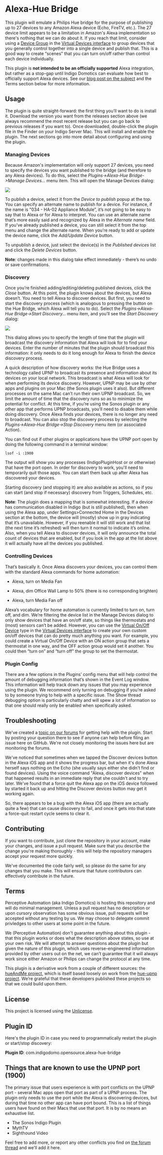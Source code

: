 Alexa-Hue Bridge
================

This plugin will emulate a Philips Hue bridge for the purpose of publishing up
to 27 devices to any Amazon Alexa device (Echo, FireTV, etc.). The 27 device
limit appears to be a limitation in Amazon's Alexa implementation so there's
nothing that we can do about it. If you reach that limit, consider using a
[Device
Group](<http://wiki.indigodomo.com/doku.php?id=indigo_6_documentation:virtual_devices_interface#device_groups>)
in the [Virtual Devices
interface](<http://wiki.indigodomo.com/doku.php?id=indigo_6_documentation:virtual_devices_interface>)
to group devices that you generally control together into a single device and
publish that. This is a good way to create “scenes” that you can turn on/off
rather than control each device individually.

This plugin is **not intended to be an officially supported** Alexa integration,
but rather as a stop-gap until Indigo Domotics can evaluate how best to
officially support Alexa devices. See our [blog post on the
subject](<http://www.indigodomo.com/blog/2015/10/28/amazon-echo-and-indigo/>)
and the Terms section below for more information.

Usage
-----

The plugin is quite straight-forward: the first thing you’ll want to do is
install it. Download the version you want from the releases section above (we
always recommend the most recent release but you can go back to previous
releases if you want to). Once downloaded, double-click the plugin file in the
Finder on your Indigo Server Mac. This will install and enable the plugin. The
next sections go into more detail about configuring and using the plugin.

### Managing Devices

Because Amazon's implementation will only support 27 devices, you need to
specify the devices you want published to the bridge (and therefore to any Alexa
devices). To do this, select the *Plugins-\>Alexa-Hue Bridge-\>Manage
Devices...* menu item. This will open the Manage Devices dialog:

![](<doc-images/manage-devices.png>)

To publish a device, select it from the *Device to publish* popup at the top.
You can specify an alternate name to publish for a device. For instance, if the
name is "034 - HA-02 Appliance Module”, it’s not going to be easy to say that to
Alexa or for Alexa to interpret. You can use an alternate name that’s more
easily said and recognized by Alexa in the *Alternate name* field. If you’ve
already published a device, you can still select it from the top menu and change
the alternate name. When you’re ready to add or update the device name, click
the *Add/Update Device* button.

To unpublish a device, just select the device(s) in the *Published devices* list
and click the *Delete Devices* button.

**Note**: changes made in this dialog take effect immediately - there’s no undo
or save confirmations.

### Discovery

Once you’re finished adding/editing/deleting published devices, click the
*Close* button. At this point, the plugin knows about the devices, but Alexa
doesn’t. You need to tell Alexa to discover devices. But first, you need to
start the discovery process (which is analogous to pressing the button on the
Hue Bridge, which Alexa will tell you to do). Select the *Plugins-\>Alexa-Hue
Bridge-\>Start Discovery…* menu item, and you’ll see the *Start Discovery*
dialog:

![](<doc-images/start-discovery.png>)

This dialog allows you to specify the length of time that the plugin will
broadcast the discovery information that Alexa will look for to find your
devices. Enter the number of minutes that the plugin should broadcast this
information: it only needs to do it long enough for Alexa to finish the device
discovery process.

A quick description of how discovery works: the Hue Bridge uses a technology 
called UPNP to broadcast its presence and information about its devices on 
your local network. This broadcast is what Alexa will look for when performing 
its device discovery. However, UPNP may be use by other apps and plugins on 
your Mac (the Sonos plugin uses it also). But different processes on the same 
Mac can’t run their own UPNP broadcast. So, we limit the amount of time that 
the discovery runs so as to minimize the potential for conflict. At this time, 
if you’re using the Sonos plugin or any other app that performs UPNP broadcasts, 
you’ll need to disable them while doing discovery. Once Alexa finds your 
devices, there is no longer any need to broadcast. You can also stop the 
discovery process by selecting the *Plugins-\>Alexa-Hue Bridge-\>Stop Discovery* 
menu item (or associated Action).

You can find out if other plugins or applications have the UPNP port open by 
doing the following command in a terminal window:

    lsof -i :1900
    
The output will show you any processes (IndigoPluginHost or or otherwise) that 
have the port open. In order for discovery to work, you'll need to temporarily 
quit those apps. You can start them back up after Alexa has discovered your 
devices.

Starting discovery (and stopping it) are also available as actions, so if you
can start (and stop if necessary) discovery from Triggers, Schedules, etc.

**Note**: The plugin does a mapping that is somewhat interesting. If a device
has communication disabled in Indigo (but is still published), then when using
the Alexa app, under Settings\>Connected Home in the Devices section at the
bottom, the device will (mostly) show up in gray indicating that it’s
unavailable. However, if you reenable it will still work and that list (the next
time it’s refreshed) will then turn it normal to indicate it’s online. Also,
when you tell Alexa to discover devices, it will only announce the total count
of devices that are enabled, but if you look in the app at the list above it
will actually have all the devices you published.

### Controlling Devices

That’s basically it. Once Alexa discovers your devices, you can control them
with the standard Alexa commands for home automation:

-   Alexa, turn on Media Fan

-   Alexa, dim Office Wall Lamp to 50% (there is no corresponding brighten)

-   Alexa, turn Media Fan off

Alexa’s vocabulary for home automation is currently limited to turn on, turn
off, and dim. We’re filtering the device list in the Manage Devices dialog to
only show devices that have an on/off state, so things like thermostats and
(most) sensors can’t be added. However, you can use the [Virtual On/Off
Device](<http://wiki.indigodomo.com/doku.php?id=indigo_6_documentation:virtual_devices_interface#virtual_on_off_devices>)
type in the [Virtual Devices
interface](<http://wiki.indigodomo.com/doku.php?id=indigo_6_documentation:virtual_devices_interface>)
to create your own custom on/off devices that can do pretty much anything you
want. For example, you could create a Virtual On/Off Device with an ON action
group that sets a thermostat in one way, and the OFF action group would set it
another. You could then “turn on” and “turn off” the group to set the
thermostat.

### Plugin Config

There are a few options in the Plugins’ config menu that will help control the
amount of debugging information that’s shown in the Event Log window. This
information will help track down any issues that you may experience using the
plugin. We recommend only turning on debugging if you’re asked to by someone
trying to help with a specific issue. The Show thread debugging option is
particularly chatty and will spew a lot of information so that one should really
only be enabled when specifically asked.

Troubleshooting
------------
We've created a [topic on our forums](<http://forums.indigodomo.com/viewtopic.php?f=65&t=15374>) for getting help with the plugin. Start by posting your
question there to see if anyone can help before filing an issue here on GitHub. 
We're not closely monitoring the issues here but are monitoring the forums.

We've noticed that sometimes when we tapped the Discover devices button in the Alexa iOS app and it shows the progress bar, but when it's done Alexa herself says nothing on the Echo (she usually says either she didn't find or found devices). Using the voice command "Alexa, discover devices" when that happened results in an immediate reply that she couldn't and to try later. We've found that a force quit the Alexa app on the iOS device followed by started it back up and hitting the Discover devices button may get it working again.

So, there appears to be a bug with the Alexa iOS app (there are actually quite a few) that can cause discovery to fail, and once it gets into that state a force-quit restart cycle seems to clear it.

Contributing
------------

If you want to contribute, just clone the repository in your account, make your
changes, and issue a pull request. Make sure that you describe the change you're
making thoroughly - this will help the repository managers accept your request
more quickly.

We've documented the code fairly well, so please do the same for any changes
that you make. This will ensure that future contributors can effectively
contribute in the future.

Terms
-----

Perceptive Automation (aka Indigo Domotics) is hosting this repository and will
do minimal management. Unless a pull request has no description or upon cursory
observation has some obvious issue, pull requests will be accepted without any
testing by us. We may choose to delegate commit privledges to other users at
some point in the future.

We (Perceptive Automation) don't guarantee anything about this plugin - that
this plugin works or does what the description above states, so use at your own
risk. We will attempt to answer questions about the plugin but given the nature
of this plugin, which uses reverse-engineered information provided by other
users out on the net, we can’t guarantee that it will always work since either
Amazon or Philips can change the protocol at any time.

This plugin is a derivative work from a couple of different sources: the
[hueAndMe project](<https://github.com/johnray/hueAndM>), which is itself based
loosely on work from the [hue-upnp
project](<https://github.com/sagen/hue-upnp>). We’re grateful that these
developers published these projects so that we could build upon them.

License
-------

This project is licensed using the [Unlicense](<http://unlicense.org/>). 


Plugin ID
---------

Here's the plugin ID in case you need to programmatically restart the plugin or
start/stop discovery:

**Plugin ID**: com.indigodomo.opensource.alexa-hue-bridge

Things that are known to use the UPNP port (1900)
---------

The primary issue that users experience is with port conflicts on the UPNP port - several Mac apps open that port as part of a UPNP process. The plugin only needs to use the port while the Alexa is discovering devices, but during that time no other app can have port bound. This is a list of things users have found on their Macs that use that port. It is by no means an exhaustive list.

- The Sonos Indigo Plugin
- MythTV
- Sighthound Video

Feel free to add more, or report any other conflicts you find on [the forum thread](<http://forums.indigodomo.com/viewtopic.php?f=65&t=15374>) and we'll add it here.
